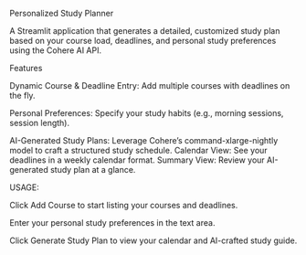 Personalized Study Planner

A Streamlit application that generates a detailed, customized study plan based on your course load, deadlines, and personal study preferences using the Cohere AI API.

Features

Dynamic Course & Deadline Entry: Add multiple courses with deadlines on the fly.

Personal Preferences: Specify your study habits (e.g., morning sessions, session length).

AI-Generated Study Plans: Leverage Cohere’s command-xlarge-nightly model to craft a structured study schedule.
Calendar View: See your deadlines in a weekly calendar format.
Summary View: Review your AI-generated study plan at a glance.

USAGE:

Click Add Course to start listing your courses and deadlines.

Enter your personal study preferences in the text area.

Click Generate Study Plan to view your calendar and AI-crafted study guide.
